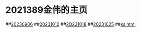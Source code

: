 # 2021389金伟的主页
##[20230906](https://jinw20.github.io/20213589-20230906.txt)
##[20231012](https://jinw20.github.io/2021589-1012.html)
##[20231018](https://jinw20.github.io/20213591-1018.html)
##[20231025](https://jinw20.github.io/2021389-20231025.html)
##[ks.html](https://jinw20.github.io/ks.html) 
